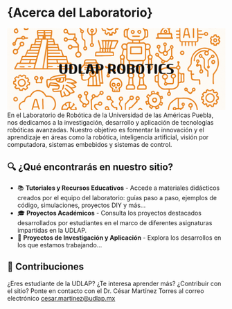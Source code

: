 # {Acerca del Laboratorio}

![banner](https://github.com/cesar-martinez-torres/UDLAP_Robotics/blob/master/img_home/UDLAP_ROBOTICS.png)
En el Laboratorio de Robótica de la Universidad de las Américas Puebla, nos dedicamos a la investigación, desarrollo y aplicación de tecnologías robóticas avanzadas. Nuestro objetivo es fomentar la innovación y el aprendizaje en áreas como la robótica, inteligencia artificial, visión por computadora, sistemas embebidos y sistemas de control. 

## 🔍 ¿Qué encontrarás en nuestro sitio?

- 📚 **Tutoriales y Recursos Educativos** - Accede a materiales didácticos creados por el equipo del laboratorio: guías paso a paso, ejemplos de código, simulaciones, proyectos DIY y más...
- 🎓 **Proyectos Académicos** - Consulta los proyectos destacados desarrollados por estudiantes en el marco de diferentes asignaturas impartidas en la UDLAP.
- 🔬 **Proyectos de Investigación y Aplicación** -  Explora los desarrollos en los que estamos trabajando...


## 📝 Contribuciones

¿Eres estudiante de la UDLAP? ¿Te interesa aprender más?  ¿Contribuir con el sitio?
Ponte en contacto con el Dr. César Martínez Torres al correo electrónico cesar.martinez@udlap.mx
